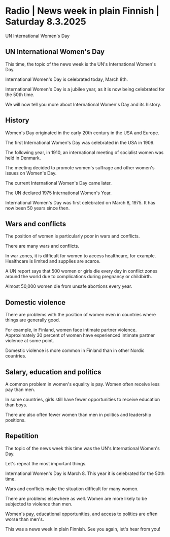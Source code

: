 # Radio \| News week in plain Finnish \| Saturday 8.3.2025

UN International Women's Day

## UN International Women's Day

This time, the topic of the news week is the UN's International Women's Day.

International Women's Day is celebrated today, March 8th.

International Women's Day is a jubilee year, as it is now being celebrated for the 50th time.

We will now tell you more about International Women's Day and its history.

## History

Women's Day originated in the early 20th century in the USA and Europe.

The first International Women's Day was celebrated in the USA in 1909.

The following year, in 1910, an international meeting of socialist women was held in Denmark.

The meeting decided to promote women's suffrage and other women's issues on Women's Day.

The current International Women's Day came later.

The UN declared 1975 International Women's Year.

International Women's Day was first celebrated on March 8, 1975. It has now been 50 years since then.

## Wars and conflicts

The position of women is particularly poor in wars and conflicts.

There are many wars and conflicts.

In war zones, it is difficult for women to access healthcare, for example. Healthcare is limited and supplies are scarce.

A UN report says that 500 women or girls die every day in conflict zones around the world due to complications during pregnancy or childbirth.

Almost 50,000 women die from unsafe abortions every year.

## Domestic violence

There are problems with the position of women even in countries where things are generally good.

For example, in Finland, women face intimate partner violence. Approximately 30 percent of women have experienced intimate partner violence at some point.

Domestic violence is more common in Finland than in other Nordic countries.

## Salary, education and politics

A common problem in women's equality is pay. Women often receive less pay than men.

In some countries, girls still have fewer opportunities to receive education than boys.

There are also often fewer women than men in politics and leadership positions.

## Repetition

The topic of the news week this time was the UN's International Women's Day.

Let's repeat the most important things.

International Women's Day is March 8. This year it is celebrated for the 50th time.

Wars and conflicts make the situation difficult for many women.

There are problems elsewhere as well. Women are more likely to be subjected to violence than men.

Women's pay, educational opportunities, and access to politics are often worse than men's.

This was a news week in plain Finnish. See you again, let's hear from you!

